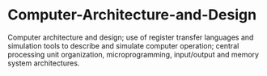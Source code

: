 # Computer-Architecture-and-Design
Computer architecture and design; use of register transfer languages and simulation tools to describe and simulate computer operation; central processing unit organization, microprogramming, input/output and memory system architectures.
